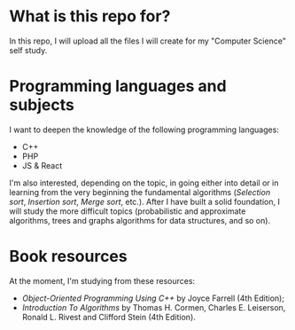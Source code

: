 # What is this repo for?

In this repo, I will upload all the files I will create for my "Computer Science" self study. 

# Programming languages and subjects 

I want to deepen the knowledge of the following programming languages:
- C++ 
- PHP
- JS & React
 
I'm also interested, depending on the topic, in going either into detail or in learning from the very beginning the fundamental algorithms (_Selection sort_, _Insertion sort_, _Merge sort_, etc.). After I have built a solid foundation, I will study the more difficult topics (probabilistic and approximate algorithms, trees and graphs algorithms for data structures, and so on).

# Book resources 

At the moment, I'm studying from these resources:
- *Object-Oriented Programming Using C++* by Joyce Farrell (4th Edition);
- *Introduction To Algorithms* by Thomas H. Cormen, Charles E. Leiserson, Ronald L. Rivest and Clifford Stein (4th Edition).